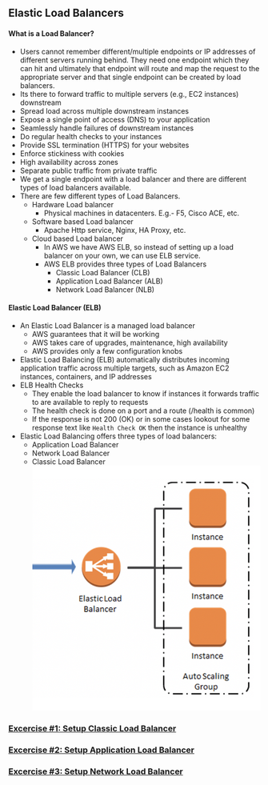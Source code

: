 ## Elastic Load Balancers

#### What is a Load Balancer?
- Users cannot remember different/multiple endpoints or IP addresses of different servers running behind. They need one endpoint which they can hit and ultimately that endpoint will route and map the request to the appropriate server and that single endpoint can be created by load balancers.
- Its there to forward traffic to multiple servers (e.g., EC2 instances) downstream 
- Spread load across multiple downstream instances
- Expose a single point of access (DNS) to your application
- Seamlessly handle failures of downstream instances
- Do regular health checks to your instances
- Provide SSL termination (HTTPS) for your websites
- Enforce stickiness with cookies
- High availability across zones
- Separate public traffic from private traffic 
- We get a single endpoint with a load balancer and there are different types of load balancers available.
- There are few different types of Load Balancers.
    - Hardware Load balancer
        - Physical machines in datacenters. E.g.- F5, Cisco ACE, etc.
    - Software based Load balancer
        - Apache Http service, Nginx, HA Proxy, etc.
    - Cloud based Load balancer
        - In AWS we have AWS ELB, so instead of setting up a load balancer on your own, we can use ELB service.
        - AWS ELB provides three types of Load Balancers
            - Classic Load Balancer (CLB)
            - Application Load Balancer (ALB)
            - Network Load Balancer (NLB)

#### Elastic Load Balancer (ELB)
- An Elastic Load Balancer is a managed load balancer
    - AWS guarantees that it will be working
    - AWS takes care of upgrades, maintenance, high availability
    - AWS provides only a few configuration knobs 
- Elastic Load Balancing (ELB) automatically distributes incoming application traffic across multiple targets, such as Amazon EC2 instances, containers, and IP addresses 
- ELB Health Checks
    - They enable the load balancer to know if instances it forwards traffic to are available to reply to requests 
    - The health check is done on a port and a route (/health is common) 
    - If the response is not 200 (OK) or in some cases lookout for some response text like `Health Check OK` then the instance is unhealthy
- Elastic Load Balancing offers three types of load balancers: 
    - Application Load Balancer 
    - Network Load Balancer 
    - Classic Load Balancer 
![](../images/elb.png)

### [Excercise #1: Setup Classic Load Balancer](clb.md)
### [Excercise #2: Setup Application Load Balancer](alb.md)
### [Excercise #3: Setup Network Load Balancer](nlb.md)

